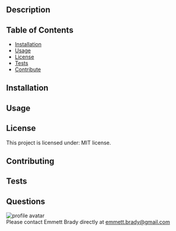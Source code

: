 
# 

## Description


## Table of Contents
* [Installation](#Installation)
* [Usage](#Usage)
* [License](#License)
* [Tests](#Tests) 
* [Contribute](#Contribute)

## Installation


## Usage


## License
This project is licensed under: MIT license.

## Contributing


## Tests


## Questions
<img src = "https://avatars3.githubusercontent.com/u/57693708?v=4" alt ="profile avatar"/>
<br/>
Please contact Emmett Brady directly at <a href ="mailtoemmett.brady@gmail.com">emmett.brady@gmail.com</a>
